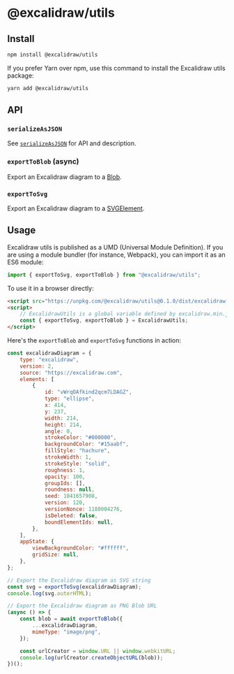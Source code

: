 # @excalidraw/utils

## Install

```bash
npm install @excalidraw/utils
```

If you prefer Yarn over npm, use this command to install the Excalidraw utils package:

```bash
yarn add @excalidraw/utils
```

## API

### `serializeAsJSON`

See [`serializeAsJSON`](https://github.com/excalidraw/excalidraw/blob/master/src/packages/excalidraw/README.md#serializeAsJSON) for API and description.

### `exportToBlob` (async)

Export an Excalidraw diagram to a [Blob](https://developer.mozilla.org/en-US/docs/Web/API/Blob).

### `exportToSvg`

Export an Excalidraw diagram to a [SVGElement](https://developer.mozilla.org/en-US/docs/Web/API/SVGElement).

## Usage

Excalidraw utils is published as a UMD (Universal Module Definition). If you are using a module bundler (for instance, Webpack), you can import it as an ES6 module:

```js
import { exportToSvg, exportToBlob } from "@excalidraw/utils";
```

To use it in a browser directly:

```html
<script src="https://unpkg.com/@excalidraw/utils@0.1.0/dist/excalidraw-utils.min.js"></script>
<script>
    // ExcalidrawUtils is a global variable defined by excalidraw.min.js
    const { exportToSvg, exportToBlob } = ExcalidrawUtils;
</script>
```

Here's the `exportToBlob` and `exportToSvg` functions in action:

```js
const excalidrawDiagram = {
    type: "excalidraw",
    version: 2,
    source: "https://excalidraw.com",
    elements: [
        {
            id: "vWrqOAfkind2qcm7LDAGZ",
            type: "ellipse",
            x: 414,
            y: 237,
            width: 214,
            height: 214,
            angle: 0,
            strokeColor: "#000000",
            backgroundColor: "#15aabf",
            fillStyle: "hachure",
            strokeWidth: 1,
            strokeStyle: "solid",
            roughness: 1,
            opacity: 100,
            groupIds: [],
            roundness: null,
            seed: 1041657908,
            version: 120,
            versionNonce: 1188004276,
            isDeleted: false,
            boundElementIds: null,
        },
    ],
    appState: {
        viewBackgroundColor: "#ffffff",
        gridSize: null,
    },
};

// Export the Excalidraw diagram as SVG string
const svg = exportToSvg(excalidrawDiagram);
console.log(svg.outerHTML);

// Export the Excalidraw diagram as PNG Blob URL
(async () => {
    const blob = await exportToBlob({
        ...excalidrawDiagram,
        mimeType: "image/png",
    });

    const urlCreator = window.URL || window.webkitURL;
    console.log(urlCreator.createObjectURL(blob));
})();
```
